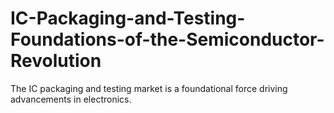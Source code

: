 # IC-Packaging-and-Testing-Foundations-of-the-Semiconductor-Revolution
The IC packaging and testing market is a foundational force driving advancements in electronics. 
